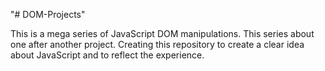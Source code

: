 "# DOM-Projects" 

This is a mega series of JavaScript DOM manipulations.
This series about one after another project. Creating this repository to create a clear idea about JavaScript and to reflect the experience.
